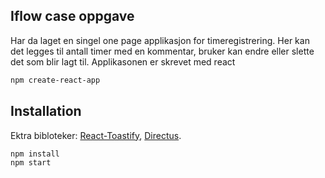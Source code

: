 ## Iflow case oppgave

Har da laget en singel one page applikasjon for timeregistrering.
Her kan det legges til antall timer med en kommentar, 
bruker kan endre eller slette det som blir lagt til.
Applikasonen er skrevet med react
```bash
npm create-react-app
```



## Installation

Ektra bibloteker:
 [React-Toastify](https://fkhadra.github.io/react-toastify/introduction),
 [Directus](https://docs.directus.io/getting-started/introduction.html).

```bash
npm install
npm start
```